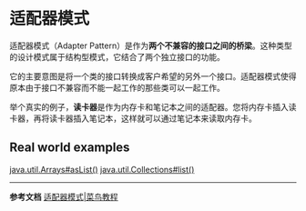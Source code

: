 # 适配器模式

适配器模式（Adapter Pattern）是作为**两个不兼容的接口之间的桥梁**。这种类型的设计模式属于结构型模式，它结合了两个独立接口的功能。

它的主要意图是将一个类的接口转换成客户希望的另外一个接口。适配器模式使得原本由于接口不兼容而不能一起工作的那些类可以一起工作。

举个真实的例子，**读卡器**是作为内存卡和笔记本之间的适配器。您将内存卡插入读卡器，再将读卡器插入笔记本，这样就可以通过笔记本来读取内存卡。

## Real world examples

[java.util.Arrays#asList()](https://docs.oracle.com/javase/8/docs/api/java/util/Arrays.html#asList%28T...%29)
[java.util.Collections#list()](https://docs.oracle.com/javase/8/docs/api/java/util/Collections.html#list-java.util.Enumeration-)

--- 
**参考文档**
[适配器模式|菜鸟教程](https://www.runoob.com/design-pattern/adapter-pattern.html)